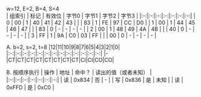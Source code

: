 w=12, E=2, B=4, S=4  
| 组索引 | 标记 | 有效位 | 字节0 | 字节1 | 字节2 | 字节3 |
|:-:|:-:|:-:|:-:|:-:|:-:|:-:|
| 0 | 00 | 1 | 40 | 41 | 42 | 43 |
|   | 83 | 1 | FE | 97 | CC | D0 |
| 1 | 00 | 1 | 44 | 45 | 46 | 47 |
|   | 83 | 0 | - | - | - | - |
| 2 | 00 | 1 | 48 | 49 | 4A | 4B |
|   | 40 | 0 | - | - | - | - |
| 3 | FF | 1 | 9A | C0 | 03 | FF |
|   | 00 | 0 | - | - | - | - |

A. b=2, s=2, t=8
|12|11|10|9|8|7|6|5|4|3|2|1|0|
|:-:|:-:|:-:|:-:|:-:|:-:|:-:|:-:|:-:|:-:|:-:|:-:|:-:|
|-|CT|CT|CT|CT|CT|CT|CT|CT|CI|CI|CO|CO|

B. 按顺序执行
| 操作 | 地址 | 命中？ | 读出的值（或者未知） |
|:-:|:-:|:-:|:-:|:-:|:-:|:-:|
| 读 | 0x834 | 否 | - |
| 写 | 0x836 | 是 | 未知 |
| 读 | 0xFFD | 是 | 0xC0 |